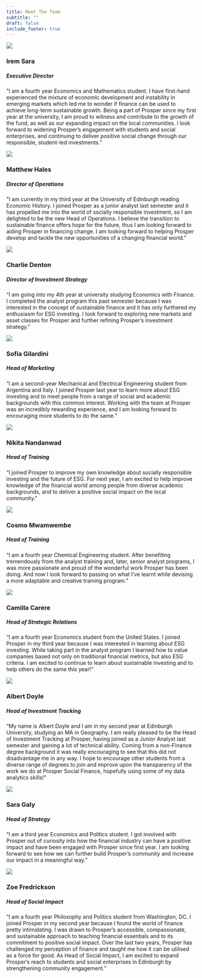 ```yaml
---
title: Meet The Team
subtitle: ""
draft: false
include_footer: true
---
```

<div class="team-member">
<div class="team-image-container">
<img class="team-image" src="/images/team/Irem.jpg">
<a href="https://www.linkedin.com/in/iremsara/">
<div class="linkedin-holder">
<i class="linkedin-icon fa fa-linkedin"></i>
</div>
</a>
</div>
<div class="team-info-container">
<h3 class="team-member-name">Irem Sara</h3>
<h5 class="team-member-position">Executive Director</h5>
<p>"I am a fourth year Economics and Mathematics student. I have first-hand experienced the mixture of economic development and instability in emerging markets which led me to wonder if finance can be used to achieve long-term sustainable growth. Being a part of Prosper since my first year at the university, I am proud to witness and contribute to the growth of the fund, as well as our expanding impact on the local communities. I look forward to widening Prosper’s engagement with students and social enterprises, and continuing to deliver positive social change through our responsible, student-led investments.”</p>
</div>
</div>

<div class="team-member">
<div class="team-image-container">
<img class="team-image" src="/">
<a href="https://www.linkedin.com/in/matthew-hales-2719b6214/">
<div class="linkedin-holder">
<i class="linkedin-icon fa fa-linkedin"></i>
</div>
</a>
</div>
<div class="team-info-container">
<h3 class="team-member-name">Matthew Hales</h3>
<h5 class="team-member-position">Director of Operations</h5>
<p>"I am currently in my third year at the University of Edinburgh reading Economic History. I joined Prosper as a junior analyst last semester and it has propelled me into the world of socially responsible investment, so I am delighted to be the new Head of Operations. I believe the transition to sustainable finance offers hope for the future, thus I am looking forward to aiding Prosper in financing change. I am looking forward to helping Prosper develop and tackle the new opportunities of a changing financial world.”</p>
</div>
</div>

<div class="team-member">
<div class="team-image-container">
<img class="team-image" src="/images/team/Charlie.jpg">
<a href="https://www.linkedin.com/in/charlie-denton-3b1172200/">
<div class="linkedin-holder">
<i class="linkedin-icon fa fa-linkedin"></i>
</div>
</a>
</div>
<div class="team-info-container">
<h3 class="team-member-name">Charlie Denton</h3>
<h5 class="team-member-position">Director of Investment Strategy</h5>
<p>“I am going into my 4th year at university studying Economics with Finance. I completed the analyst program this past semester because I was interested in the concept of sustainable finance and it has only furthered my enthusiasm for ESG investing. I look forward to exploring new markets and asset classes for Prosper and further refining Prosper’s investment strategy.”</p>
</div>
</div>

<div class="team-member">
<div class="team-image-container">
<img class="team-image" src="/images/team/Sofia.jpg">
<a href="https://www.linkedin.com/in/sofia-gilardini-b835651b4/">
<div class="linkedin-holder">
<i class="linkedin-icon fa fa-linkedin"></i>
</div>
</a>
</div>
<div class="team-info-container">
<h3 class="team-member-name">Sofia Gilardini</h3>
<h5 class="team-member-position">Head of Marketing</h5>
<p>“I am a second-year Mechanical and Electrical Engineering student from Argentina and Italy. I joined Prosper last year to learn more about ESG investing and to meet people from a range of social and academic backgrounds with this common interest. Working with the team at Prosper was an incredibly rewarding experience, and I am looking forward to encouraging more students to do the same.”</p>
</div>
</div>

<div class="team-member">
<div class="team-image-container">
<img class="team-image" src="/images/team/Nikita.jpg">
<a href="https://www.linkedin.com/in/nikita-nandanwad-9013a3178/">
<div class="linkedin-holder">
<i class="linkedin-icon fa fa-linkedin"></i>
</div>
</a>
</div>
<div class="team-info-container">
<h3 class="team-member-name">Nikita Nandanwad</h3>
<h5 class="team-member-position">Head of Training</h5>
<p>“I joined Prosper to improve my own knowledge about socially responsible investing and the future of ESG. For next year, I am excited to help improve knowledge of the financial world among people from diverse academic backgrounds, and to deliver a positive social impact on the local community."</p>
</div>
</div>

<div class="team-member">
<div class="team-image-container">
<img class="team-image" src="/images/team/Cosmo.jpg">
<a href="https://www.linkedin.com/in/cosmasmwamwembe/">
<div class="linkedin-holder">
<i class="linkedin-icon fa fa-linkedin"></i>
</div>
</a>
</div>
<div class="team-info-container">
<h3 class="team-member-name">Cosmo Mwamwembe</h3>
<h5 class="team-member-position">Head of Training</h5>
<p>“I am a fourth year Chemical Engineering student. After benefiting tremendously from the analyst training and, later, senior analyst programs, I was more passionate and proud of the wonderful work Prosper has been doing. And now I look forward to passing on what I’ve learnt while devising a more adaptable and creative training program.”</p>
</div>
</div>

<div class="team-member">
<div class="team-image-container">
<img class="team-image" src="/">
<a href="https://www.linkedin.com/in/camilla-carere">
<div class="linkedin-holder">
<i class="linkedin-icon fa fa-linkedin"></i>
</div>
</a>
</div>
<div class="team-info-container">
<h3 class="team-member-name">Camilla Carere</h3>
<h5 class="team-member-position">Head of Strategic Relations</h5>
<p>“I am a fourth year Economics student from the United States. I joined Prosper in my third year because I was interested in learning about ESG investing. While taking part in the analyst program I learned how to value companies based not only on traditional financial metrics, but also ESG criteria. I am excited to continue to learn about sustainable investing and to help others do the same this year!”</p>
</div>
</div>

<div class="team-member">
<div class="team-image-container">
<img class="team-image" src="/images/team/Albert.jpg">
<a href="https://www.linkedin.com/in/albertdoyle/">
<div class="linkedin-holder">
<i class="linkedin-icon fa fa-linkedin"></i>
</div>
</a>
</div>
<div class="team-info-container">
<h3 class="team-member-name">Albert Doyle</h3>
<h5 class="team-member-position">Head of Investment Tracking</h5>
<p>“My name is Albert Doyle and I am in my second year at Edinburgh University, studying an MA in Geography. I am really pleased to be the Head of Investment Tracking at Prosper, having joined as a Junior Analyst last semester and gaining a lot of technical ability. Coming from a non-Finance degree background it was really encouraging to see that this did not disadvantage me in any way. I hope to encourage other students from a diverse range of degrees to join and improve upon the transparency of the work we do at Prosper Social Finance, hopefully using some of my data analytics skills!”</p>
</div>
</div>

<div class="team-member">
<div class="team-image-container">
<img class="team-image" src="/images/team/Sara.png">
<a href="https://www.linkedin.com/in/sara-galy-433914160/">
<div class="linkedin-holder">
<i class="linkedin-icon fa fa-linkedin"></i>
</div>
</a>
</div>
<div class="team-info-container">
<h3 class="team-member-name">Sara Galy</h3>
<h5 class="team-member-position">Head of Strategy</h5>
<p>“I am a third year Economics and Politics student. I got involved with Prosper out of curiosity into how the financial industry can have a positive impact and have been engaged with Prosper since first year. I am looking forward to see how we can further build Prosper’s community and increase our impact in a meaningful way.”</p>
</div>
</div>

<div class="team-member">
<div class="team-image-container">
<img class="team-image" src="/images/team/Zoe.jpg">
<a href="https://www.linkedin.com/in/zoe-fredrickson-098101209/">
<div class="linkedin-holder">
<i class="linkedin-icon fa fa-linkedin"></i>
</div>
</a>
</div>
<div class="team-info-container">
<h3 class="team-member-name">Zoe Fredrickson</h3>
<h5 class="team-member-position">Head of Social Impact</h5>
<p>“I am a fourth year Philosophy and Politics student from Washington, DC. I joined Prosper in my second year because I found the world of finance pretty intimidating. I was drawn to Prosper’s accessible, compassionate, and sustainable approach to teaching financial essentials and to its commitment to positive social impact. Over the last two years, Prosper has challenged my perception of finance and taught me how it can be utilised as a force for good. As Head of Social Impact, I am excited to expand Prosper’s reach to students and social enterprises in Edinburgh by strengthening community engagement.”</p>
</div>
</div>